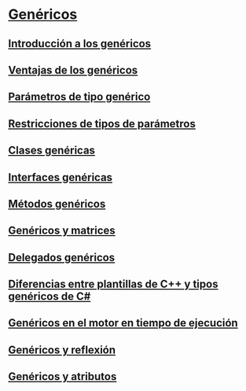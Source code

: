 # [Genéricos](index.md)
## [Introducción a los genéricos](introduction-to-generics.md)
## [Ventajas de los genéricos](benefits-of-generics.md)
## [Parámetros de tipo genérico](generic-type-parameters.md)
## [Restricciones de tipos de parámetros](constraints-on-type-parameters.md)
## [Clases genéricas](generic-classes.md)
## [Interfaces genéricas](generic-interfaces.md)
## [Métodos genéricos](generic-methods.md)
## [Genéricos y matrices](generics-and-arrays.md)
## [Delegados genéricos](generic-delegates.md)
## [Diferencias entre plantillas de C++ y tipos genéricos de C#](differences-between-cpp-templates-and-csharp-generics.md)
## [Genéricos en el motor en tiempo de ejecución](generics-in-the-run-time.md)
## [Genéricos y reflexión](generics-and-reflection.md)
## [Genéricos y atributos](generics-and-attributes.md)
